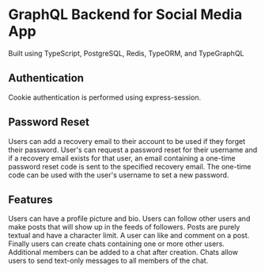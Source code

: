 # GraphQL Backend for Social Media App

Built using TypeScript, PostgreSQL, Redis, TypeORM, and TypeGraphQL

## Authentication

Cookie authentication is performed using express-session.

## Password Reset

Users can add a recovery email to their account to be used if they forget their password. User's can request a password reset for their username and if a recovery email exists for that user, an email containing a one-time password reset code is sent to the specified recovery email. The one-time code can be used with the user's username to set a new password.

## Features

Users can have a profile picture and bio. Users can follow other users and make posts that will show up in the feeds of followers. Posts are purely textual and have a character limit. A user can like and comment on a post. Finally users can create chats containing one or more other users. Additional members can be added to a chat after creation. Chats allow users to send text-only messages to all members of the chat.
